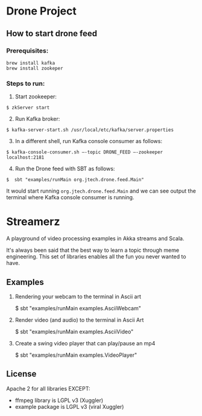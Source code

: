 # Drone Project


## How to start drone feed 

### Prerequisites:


```
brew install kafka 
brew install zookeper 
```


### Steps to run: 

1. Start zookeeper: 

```
$ zkServer start
```

2. Run Kafka broker: 

```
$ kafka-server-start.sh /usr/local/etc/kafka/server.properties
```


3. In a different shell, run Kafka console consumer as follows: 

```
$ kafka-console-consumer.sh —-topic DRONE_FEED —-zookeeper localhost:2181
```


4. Run the Drone feed with SBT as follows: 

```
$  sbt "examples/runMain org.jtech.drone.feed.Main"
```

It would start running `org.jtech.drone.feed.Main` and we can see output the terminal where Kafka console consumer is running. 


# Streamerz

A playground of video processing examples in Akka streams and Scala.

It's always been said that the best way to learn a topic through meme engineering.
This set of libraries enables all the fun you never wanted to have.



## Examples

1.  Rendering your webcam to the terminal in Ascii art

    $ sbt "examples/runMain examples.AsciiWebcam"

2.  Render video (and audio) to the terminal in Ascii Art

    $ sbt "examples/runMain examples.AsciiVideo"

3. Create a swing video player that can play/pause an mp4

    $ sbt "examples/runMain examples.VideoPlayer"


## License

Apache 2 for all libraries EXCEPT:

- ffmpeg library is LGPL v3 (Xuggler)
- example package is LGPL v3 (viral Xuggler)
